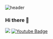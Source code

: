 
![header](https://jxxnkyeong-12.vercel.app/api?type=waving&color=auto&height=300&section=header&text=capsule%20render&fontSize=90)




### Hi there 👋




 <img src ="https://img.shields.io/badge/-Java-blue">   [![Youtube Badge](https://img.shields.io/badge/Youtube-ff0000?style=flat-square&logo=youtube&link=https://www.youtube.com/c/kyleschool)](https://github.com/jxxnkyeong12)
 

